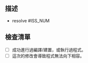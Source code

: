 <!-- 像這樣的文字都是註解，不會實際顯示。 -->
<!-- 取一個簡單明瞭的標題(Title)，例如：「修復XXX Bug (resolve #24」。 -->

## 描述
<!-- 描述此 Pull Request。 -->
<!-- 請將「#ISS_NUM」改成此 PR 關連的 Issue 編號，若有多個 Issue 請自行增加，若無相關的 Issue 請刪除該行。
     例如：
     - resolve #24
     - resolve #31
-->

- resolve #ISS_NUM

## 檢查清單
<!-- 在方括號中填入「x」以完成勾選，保持空白以取消勾選。 -->
<!-- 若不確定的話，請保持取消勾選。 -->

- [ ] 成功進行過編譯/建置，或執行過程式。<!-- 代表該程式沒有編譯/建置錯誤。 -->
- [ ] 這次的修改會導致程式無法向下相容。<!-- 例如有修改方法名稱，或調整參數順序等。 -->
